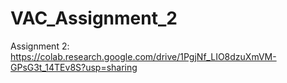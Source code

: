 # VAC_Assignment_2

Assignment 2: https://colab.research.google.com/drive/1PgjNf_LIO8dzuXmVM-GPsG3t_14TEv8S?usp=sharing
